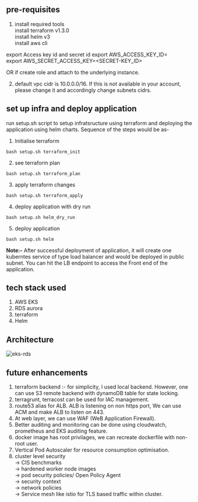 ## pre-requisites
1. install required tools   
   install terraform v1.3.0   
   install helm v3    
   install aws cli    
         
 export Access key id and secret id
    export AWS_ACCESS_KEY_ID=<ACCES-KEY>    
    export AWS_SECRET_ACCESS_KEY=<SECRET-KEY_ID>     
      
OR if create  role and attach to the underlying instance.

2. default vpc cidr is 10.0.0.0/16. If this is not available in your account, please change it and accordingly change subnets cidrs.

## set up infra and deploy application
run setup.sh script to setup infratsructure using terraform and deploying the application using helm charts.
Sequence of the steps would be as-
1. Initialise terraform
```
bash setup.sh terraform_init
```

2. see terraform plan
```
bash setup.sh terraform_plan
```

3. apply terraform changes
```
bash setup.sh terraform_apply
```

4. deploy application with dry run
```
bash setup.sh helm_dry_run
```

5. deploy application
```
bash setup.sh helm
```

**Note:-**
After successful deployment of application, it will create one kuberntes service of type load balancer and would be deployed in public subnet. You can hit the LB endpoint to access the Front end of the application.

## tech stack used
1. AWS EKS
2. RDS aurora
3. terraform
4. Helm



## Architecture
![eks-rds](https://user-images.githubusercontent.com/8499534/193521831-58acb4de-1af1-454b-a12a-4bd6fb8b0a95.jpg)



## future enhancements
1. terraform backend :-
    for simplicity, I used local backend. However, one can use S3 remote backend with dynamoDB table for state locking.
2. terragrunt, terracost can be used for IAC management.
3. route53 alias for ALB. ALB is listening on non https port, We can use ACM and make ALB to listen on 443.
4. At web layer, we can use WAF (WeB Application Firewall).
5. Better auditing and monitoring can be done using cloudwatch, prometheus and EKS auditing feature.
6. docker image has root privilages, we can recreate dockerfile with non-root user.
7. Vertical Pod Autoscaler for resource consumption optimisation.
8. cluster level security   
    -> CIS benchmarks   
    -> hardened worker node images   
    -> pod security policies/ Open Policy Agent   
    -> security context   
    -> network policies    
    -> Service mesh like istio for TLS based traffic within cluster.    
